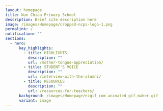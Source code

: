```yaml
---
layout: homepage
title: Nan Chiau Primary School
description: Brief site description here
image: /images/Homepage/cropped-ncps-logo-1.png
permalink: /
notification: ""
sections:
  - hero:
      key_highlights:
        - title: HIGHLIGHTS
          description: ""
          url: /mother-tongue-appreciation/
        - title: STUDENT'S VOICE
          description: ""
          url: /interview-with-the-alumni/
        - title: RESOURCES
          description: ""
          url: /resources-for-teachers/
      background: /images/Homepage/ezgif_com_animated_gif_maker.gif
      variant: image
---
```

